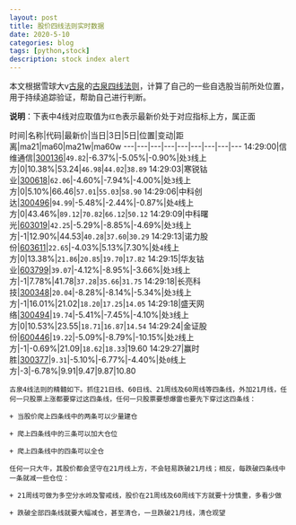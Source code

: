 ```yaml
---
layout: post
title: 股价四线法则实时数据
date: 2020-5-10
categories: blog
tags: [python,stock]
description: stock index alert
---
```



本文根据雪球大v[古泉](https://xueqiu.com/u/7148646888)的[古泉四线法则](https://xueqiu.com/7148646888/130498192)，计算了自己的一些自选股当前所处位置，用于持续追踪验证，帮助自己进行判断。

**说明**：下表中4线对应取值为`红色`表示最新价处于对应指标上方，属正面

时间|名称|代码|最新价|当日|3日|5日|位置|变动|距离|ma21|ma60|ma21w|ma60w
---|---|---|---|---|---|---|---|---
14:29:00|信维通信|[300136](https://xueqiu.com/S/SZ300136)|`49.82`|-6.37%|-5.05%|-0.90%|处`3`线上方|0|10.38%|53.24|`46.98`|`44.02`|`38.89`
14:29:03|寒锐钴业|[300618](https://xueqiu.com/S/SZ300618)|`62.06`|-4.60%|-7.94%|-4.00%|处`3`线上方|0|5.10%|66.46|`57.01`|`55.03`|`58.90`
14:29:06|中科创达|[300496](https://xueqiu.com/S/SZ300496)|`94.99`|-5.48%|-2.44%|-0.87%|处`4`线上方|0|43.46%|`89.12`|`70.82`|`66.12`|`50.12`
14:29:09|中科曙光|[603019](https://xueqiu.com/S/SH603019)|`42.25`|-5.29%|-8.85%|-4.69%|处`3`线上方|-1|12.90%|44.53|`40.28`|`37.60`|`30.29`
14:29:13|诺力股份|[603611](https://xueqiu.com/S/SH603611)|`22.65`|-4.03%|5.13%|7.30%|处`4`线上方|0|13.38%|`21.86`|`20.85`|`19.70`|`17.82`
14:29:15|华友钴业|[603799](https://xueqiu.com/S/SH603799)|`39.07`|-4.12%|-8.95%|-3.66%|处`3`线上方|-1|7.78%|41.78|`37.28`|`35.66`|`31.75`
14:29:18|长亮科技|[300348](https://xueqiu.com/S/SZ300348)|`20.04`|-8.28%|-8.14%|-5.34%|处`3`线上方|-1|16.01%|21.02|`18.20`|`17.25`|`14.05`
14:29:18|盛天网络|[300494](https://xueqiu.com/S/SZ300494)|`19.74`|-5.41%|-7.45%|-4.10%|处`3`线上方|0|10.53%|23.55|`18.71`|`16.87`|`14.54`
14:29:24|金证股份|[600446](https://xueqiu.com/S/SH600446)|`19.22`|-5.09%|-8.79%|-10.15%|处`2`线上方|-1|-0.69%|21.09|`18.62`|`18.33`|19.60
14:29:27|赢时胜|[300377](https://xueqiu.com/S/SZ300377)|`9.31`|-5.10%|-6.77%|-4.40%|处`0`线上方|-3|-6.78%|9.91|9.47|9.87|10.80

```
古泉4线法则的精髓如下。抓住21日线、60日线、21周线及60周线等四条线，外加21月线，任何一只股票上涨都要穿过这四条线，任何一只股票要想爆雷也要先下穿过这四条线：

+ 当股价爬上四条线中的两条可以少量建仓

+ 爬上四条线中的三条可以加大仓位

+ 爬上四条线中的四条可以全仓

任何一只大牛，其股价都会坚守在21月线上方，不会轻易跌破21月线；相反，每跌破四条线中一条就减一些仓位：

+ 21周线可做为多空分水岭及警戒线，股价在21周线及60周线下方就要十分慎重，多看少做

+ 跌破全部四条线就要大幅减仓，甚至清仓，一旦跌破21月线，清仓观望
```